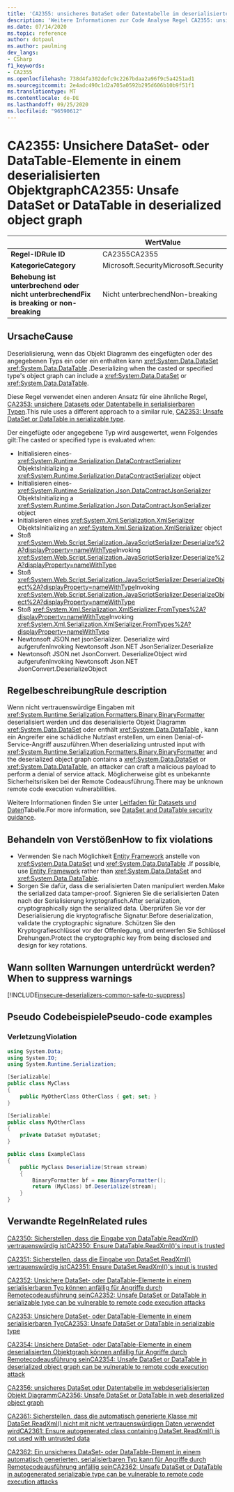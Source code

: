```yaml
---
title: 'CA2355: unsicheres DataSet oder Datentabelle im deserialisierten Objekt Diagramm (Code Analyse)'
description: 'Weitere Informationen zur Code Analyse Regel CA2355: unsichere Datasets oder Datentabelle im deserialisierten Objekt Diagramm'
ms.date: 07/14/2020
ms.topic: reference
author: dotpaul
ms.author: paulming
dev_langs:
- CSharp
f1_keywords:
- CA2355
ms.openlocfilehash: 738d4fa302defc9c2267bdaa2a96f9c5a4251ad1
ms.sourcegitcommit: 2e4adc490c1d2a705a0592b295d606b10b9f51f1
ms.translationtype: MT
ms.contentlocale: de-DE
ms.lasthandoff: 09/25/2020
ms.locfileid: "96590612"
---
```

# <a name="ca2355-unsafe-dataset-or-datatable-in-deserialized-object-graph"></a><span data-ttu-id="55ff8-103">CA2355: Unsichere DataSet- oder DataTable-Elemente in einem deserialisierten Objektgraph</span><span class="sxs-lookup"><span data-stu-id="55ff8-103">CA2355: Unsafe DataSet or DataTable in deserialized object graph</span></span>

| | <span data-ttu-id="55ff8-104">Wert</span><span class="sxs-lookup"><span data-stu-id="55ff8-104">Value</span></span> |
|-|-|
| <span data-ttu-id="55ff8-105">**Regel-ID**</span><span class="sxs-lookup"><span data-stu-id="55ff8-105">**Rule ID**</span></span> |<span data-ttu-id="55ff8-106">CA2355</span><span class="sxs-lookup"><span data-stu-id="55ff8-106">CA2355</span></span>|
| <span data-ttu-id="55ff8-107">**Kategorie**</span><span class="sxs-lookup"><span data-stu-id="55ff8-107">**Category**</span></span> |<span data-ttu-id="55ff8-108">Microsoft.Security</span><span class="sxs-lookup"><span data-stu-id="55ff8-108">Microsoft.Security</span></span>|
| <span data-ttu-id="55ff8-109">**Behebung ist unterbrechend oder nicht unterbrechend**</span><span class="sxs-lookup"><span data-stu-id="55ff8-109">**Fix is breaking or non-breaking**</span></span> |<span data-ttu-id="55ff8-110">Nicht unterbrechend</span><span class="sxs-lookup"><span data-stu-id="55ff8-110">Non-breaking</span></span>|

## <a name="cause"></a><span data-ttu-id="55ff8-111">Ursache</span><span class="sxs-lookup"><span data-stu-id="55ff8-111">Cause</span></span>

<span data-ttu-id="55ff8-112">Deserialisierung, wenn das Objekt Diagramm des eingefügten oder des angegebenen Typs ein oder ein enthalten kann <xref:System.Data.DataSet> <xref:System.Data.DataTable> .</span><span class="sxs-lookup"><span data-stu-id="55ff8-112">Deserializing when the casted or specified type's object graph can include a <xref:System.Data.DataSet> or <xref:System.Data.DataTable>.</span></span>

<span data-ttu-id="55ff8-113">Diese Regel verwendet einen anderen Ansatz für eine ähnliche Regel, [CA2353: unsichere Datasets oder Datentabelle in serialisierbaren Typen](ca2353.md).</span><span class="sxs-lookup"><span data-stu-id="55ff8-113">This rule uses a different approach to a similar rule, [CA2353: Unsafe DataSet or DataTable in serializable type](ca2353.md).</span></span>

<span data-ttu-id="55ff8-114">Der eingefügte oder angegebene Typ wird ausgewertet, wenn Folgendes gilt:</span><span class="sxs-lookup"><span data-stu-id="55ff8-114">The casted or specified type is evaluated when:</span></span>

- <span data-ttu-id="55ff8-115">Initialisieren eines- <xref:System.Runtime.Serialization.DataContractSerializer> Objekts</span><span class="sxs-lookup"><span data-stu-id="55ff8-115">Initializing a <xref:System.Runtime.Serialization.DataContractSerializer> object</span></span>
- <span data-ttu-id="55ff8-116">Initialisieren eines- <xref:System.Runtime.Serialization.Json.DataContractJsonSerializer> Objekts</span><span class="sxs-lookup"><span data-stu-id="55ff8-116">Initializing a <xref:System.Runtime.Serialization.Json.DataContractJsonSerializer> object</span></span>
- <span data-ttu-id="55ff8-117">Initialisieren eines <xref:System.Xml.Serialization.XmlSerializer> Objekts</span><span class="sxs-lookup"><span data-stu-id="55ff8-117">Initializing an <xref:System.Xml.Serialization.XmlSerializer> object</span></span>
- <span data-ttu-id="55ff8-118">Stoß <xref:System.Web.Script.Serialization.JavaScriptSerializer.Deserialize%2A?displayProperty=nameWithType></span><span class="sxs-lookup"><span data-stu-id="55ff8-118">Invoking <xref:System.Web.Script.Serialization.JavaScriptSerializer.Deserialize%2A?displayProperty=nameWithType></span></span>
- <span data-ttu-id="55ff8-119">Stoß <xref:System.Web.Script.Serialization.JavaScriptSerializer.DeserializeObject%2A?displayProperty=nameWithType></span><span class="sxs-lookup"><span data-stu-id="55ff8-119">Invoking <xref:System.Web.Script.Serialization.JavaScriptSerializer.DeserializeObject%2A?displayProperty=nameWithType></span></span>
- <span data-ttu-id="55ff8-120">Stoß <xref:System.Xml.Serialization.XmlSerializer.FromTypes%2A?displayProperty=nameWithType></span><span class="sxs-lookup"><span data-stu-id="55ff8-120">Invoking <xref:System.Xml.Serialization.XmlSerializer.FromTypes%2A?displayProperty=nameWithType></span></span>
- <span data-ttu-id="55ff8-121">Newtonsoft JSON.net jsonSerializer. Deserialize wird aufgerufen</span><span class="sxs-lookup"><span data-stu-id="55ff8-121">Invoking Newtonsoft Json.NET JsonSerializer.Deserialize</span></span>
- <span data-ttu-id="55ff8-122">Newtonsoft JSON.net JsonConvert. DeserializeObject wird aufgerufen</span><span class="sxs-lookup"><span data-stu-id="55ff8-122">Invoking Newtonsoft Json.NET JsonConvert.DeserializeObject</span></span>

## <a name="rule-description"></a><span data-ttu-id="55ff8-123">Regelbeschreibung</span><span class="sxs-lookup"><span data-stu-id="55ff8-123">Rule description</span></span>

<span data-ttu-id="55ff8-124">Wenn nicht vertrauenswürdige Eingaben mit <xref:System.Runtime.Serialization.Formatters.Binary.BinaryFormatter> deserialisiert werden und das deserialisierte Objekt Diagramm <xref:System.Data.DataSet> oder enthält <xref:System.Data.DataTable> , kann ein Angreifer eine schädliche Nutzlast erstellen, um einen Denial-of-Service-Angriff auszuführen.</span><span class="sxs-lookup"><span data-stu-id="55ff8-124">When deserializing untrusted input with <xref:System.Runtime.Serialization.Formatters.Binary.BinaryFormatter> and the deserialized object graph contains a <xref:System.Data.DataSet> or <xref:System.Data.DataTable>, an attacker can craft a malicious payload to perform a denial of service attack.</span></span> <span data-ttu-id="55ff8-125">Möglicherweise gibt es unbekannte Sicherheitsrisiken bei der Remote Codeausführung.</span><span class="sxs-lookup"><span data-stu-id="55ff8-125">There may be unknown remote code execution vulnerabilities.</span></span>

<span data-ttu-id="55ff8-126">Weitere Informationen finden Sie unter [Leitfaden für Datasets und Daten](https://go.microsoft.com/fwlink/?linkid=2132227)Tabelle.</span><span class="sxs-lookup"><span data-stu-id="55ff8-126">For more information, see [DataSet and DataTable security guidance](https://go.microsoft.com/fwlink/?linkid=2132227).</span></span>

## <a name="how-to-fix-violations"></a><span data-ttu-id="55ff8-127">Behandeln von Verstößen</span><span class="sxs-lookup"><span data-stu-id="55ff8-127">How to fix violations</span></span>

- <span data-ttu-id="55ff8-128">Verwenden Sie nach Möglichkeit [Entity Framework](/ef/) anstelle von <xref:System.Data.DataSet> und <xref:System.Data.DataTable> .</span><span class="sxs-lookup"><span data-stu-id="55ff8-128">If possible, use [Entity Framework](/ef/) rather than <xref:System.Data.DataSet> and <xref:System.Data.DataTable>.</span></span>
- <span data-ttu-id="55ff8-129">Sorgen Sie dafür, dass die serialisierten Daten manipuliert werden.</span><span class="sxs-lookup"><span data-stu-id="55ff8-129">Make the serialized data tamper-proof.</span></span> <span data-ttu-id="55ff8-130">Signieren Sie die serialisierten Daten nach der Serialisierung kryptografisch.</span><span class="sxs-lookup"><span data-stu-id="55ff8-130">After serialization, cryptographically sign the serialized data.</span></span> <span data-ttu-id="55ff8-131">Überprüfen Sie vor der Deserialisierung die kryptografische Signatur.</span><span class="sxs-lookup"><span data-stu-id="55ff8-131">Before deserialization, validate the cryptographic signature.</span></span> <span data-ttu-id="55ff8-132">Schützen Sie den Kryptografieschlüssel vor der Offenlegung, und entwerfen Sie Schlüssel Drehungen.</span><span class="sxs-lookup"><span data-stu-id="55ff8-132">Protect the cryptographic key from being disclosed and design for key rotations.</span></span>

## <a name="when-to-suppress-warnings"></a><span data-ttu-id="55ff8-133">Wann sollten Warnungen unterdrückt werden?</span><span class="sxs-lookup"><span data-stu-id="55ff8-133">When to suppress warnings</span></span>

[!INCLUDE[insecure-deserializers-common-safe-to-suppress](~/includes/code-analysis/insecure-deserializers-common-safe-to-suppress.md)]

## <a name="pseudo-code-examples"></a><span data-ttu-id="55ff8-134">Pseudo Codebeispiele</span><span class="sxs-lookup"><span data-stu-id="55ff8-134">Pseudo-code examples</span></span>

### <a name="violation"></a><span data-ttu-id="55ff8-135">Verletzung</span><span class="sxs-lookup"><span data-stu-id="55ff8-135">Violation</span></span>

```csharp
using System.Data;
using System.IO;
using System.Runtime.Serialization;

[Serializable]
public class MyClass
{
    public MyOtherClass OtherClass { get; set; }
}

[Serializable]
public class MyOtherClass
{
    private DataSet myDataSet;
}

public class ExampleClass
{
    public MyClass Deserialize(Stream stream)
    {
        BinaryFormatter bf = new BinaryFormatter();
        return (MyClass) bf.Deserialize(stream);
    }
}
```

## <a name="related-rules"></a><span data-ttu-id="55ff8-136">Verwandte Regeln</span><span class="sxs-lookup"><span data-stu-id="55ff8-136">Related rules</span></span>

[<span data-ttu-id="55ff8-137">CA2350: Sicherstellen, dass die Eingabe von DataTable.ReadXml() vertrauenswürdig ist</span><span class="sxs-lookup"><span data-stu-id="55ff8-137">CA2350: Ensure DataTable.ReadXml()'s input is trusted</span></span>](ca2350.md)

[<span data-ttu-id="55ff8-138">CA2351: Sicherstellen, dass die Eingabe von DataSet.ReadXml() vertrauenswürdig ist</span><span class="sxs-lookup"><span data-stu-id="55ff8-138">CA2351: Ensure DataSet.ReadXml()'s input is trusted</span></span>](ca2351.md)

[<span data-ttu-id="55ff8-139">CA2352: Unsichere DataSet- oder DataTable-Elemente in einem serialisierbaren Typ können anfällig für Angriffe durch Remotecodeausführung sein</span><span class="sxs-lookup"><span data-stu-id="55ff8-139">CA2352: Unsafe DataSet or DataTable in serializable type can be vulnerable to remote code execution attacks</span></span>](ca2352.md)

[<span data-ttu-id="55ff8-140">CA2353: Unsichere DataSet- oder DataTable-Elemente in einem serialisierbaren Typ</span><span class="sxs-lookup"><span data-stu-id="55ff8-140">CA2353: Unsafe DataSet or DataTable in serializable type</span></span>](ca2353.md)

[<span data-ttu-id="55ff8-141">CA2354: Unsichere DataSet- oder DataTable-Elemente in einem deserialisierten Objektgraph können anfällig für Angriffe durch Remotecodeausführung sein</span><span class="sxs-lookup"><span data-stu-id="55ff8-141">CA2354: Unsafe DataSet or DataTable in deserialized object graph can be vulnerable to remote code execution attack</span></span>](ca2354.md)

[<span data-ttu-id="55ff8-142">CA2356: unsicheres DataSet oder Datentabelle im webdeserialisierten Objekt Diagramm</span><span class="sxs-lookup"><span data-stu-id="55ff8-142">CA2356: Unsafe DataSet or DataTable in web deserialized object graph</span></span>](ca2356.md)

[<span data-ttu-id="55ff8-143">CA2361: Sicherstellen, dass die automatisch generierte Klasse mit DataSet.ReadXml() nicht mit nicht vertrauenswürdigen Daten verwendet wird</span><span class="sxs-lookup"><span data-stu-id="55ff8-143">CA2361: Ensure autogenerated class containing DataSet.ReadXml() is not used with untrusted data</span></span>](ca2361.md)

[<span data-ttu-id="55ff8-144">CA2362: Ein unsicheres DataSet- oder DataTable-Element in einem automatisch generierten, serialisierbaren Typ kann für Angriffe durch Remotecodeausführung anfällig sein</span><span class="sxs-lookup"><span data-stu-id="55ff8-144">CA2362: Unsafe DataSet or DataTable in autogenerated serializable type can be vulnerable to remote code execution attacks</span></span>](ca2362.md)
